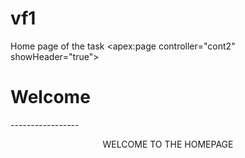 # vf1
Home page of the task
<apex:page controller="cont2" showHeader="true">
<h1>Welcome </h1>
<p>-----------------</p>
    <apex:form > <center>
       WELCOME TO THE HOMEPAGE<br/><br/>
        <apex:commandButton action="{!doSignup}" value="Signup"/> <br/><br/><br/>
        <apex:commandButton action="{!doLogin}" value="Login"/> <br/>
        </center>
    </apex:form>
</apex:page>
